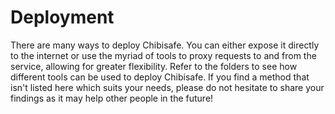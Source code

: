 # Deployment
There are many ways to deploy Chibisafe. You can either expose it directly to the internet or use the myriad of tools to proxy requests to and from the service, allowing for greater flexibility. Refer to the folders to see how different tools can be used to deploy Chibisafe. If you find a method that isn't listed here which suits your needs, please do not hesitate to share your findings as it may help other people in the future!
